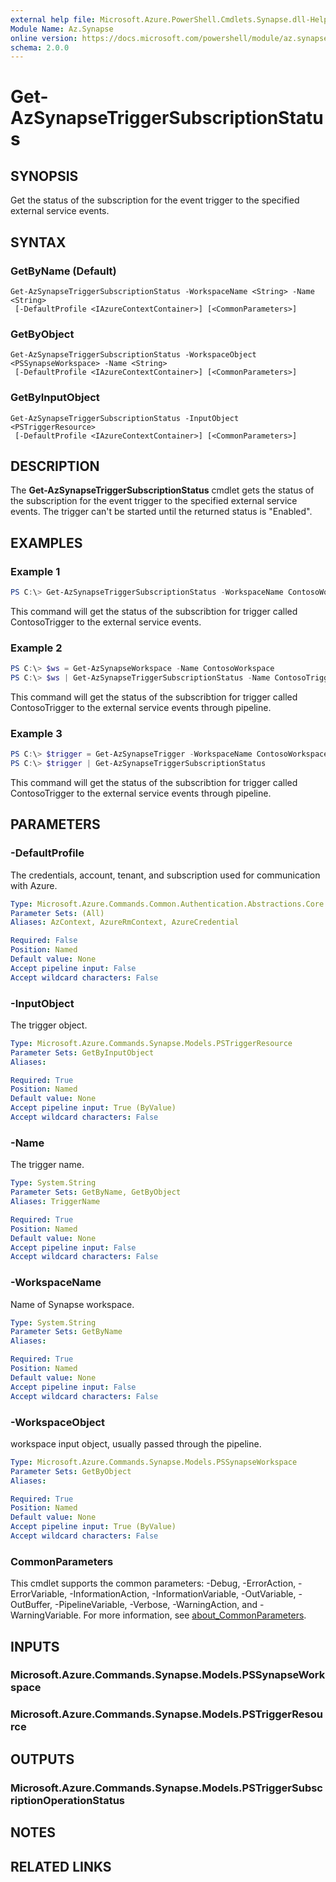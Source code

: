 ```yaml
---
external help file: Microsoft.Azure.PowerShell.Cmdlets.Synapse.dll-Help.xml
Module Name: Az.Synapse
online version: https://docs.microsoft.com/powershell/module/az.synapse/get-azsynapsetriggersubscriptionstatus
schema: 2.0.0
---
```


# Get-AzSynapseTriggerSubscriptionStatus

## SYNOPSIS
Get the status of the subscription for the event trigger to the specified external service events.

## SYNTAX

### GetByName (Default)
```
Get-AzSynapseTriggerSubscriptionStatus -WorkspaceName <String> -Name <String>
 [-DefaultProfile <IAzureContextContainer>] [<CommonParameters>]
```

### GetByObject
```
Get-AzSynapseTriggerSubscriptionStatus -WorkspaceObject <PSSynapseWorkspace> -Name <String>
 [-DefaultProfile <IAzureContextContainer>] [<CommonParameters>]
```

### GetByInputObject
```
Get-AzSynapseTriggerSubscriptionStatus -InputObject <PSTriggerResource>
 [-DefaultProfile <IAzureContextContainer>] [<CommonParameters>]
```

## DESCRIPTION
The **Get-AzSynapseTriggerSubscriptionStatus** cmdlet gets the status of the subscription for the event trigger to the specified external service events. The trigger can't be started until the returned status is "Enabled".

## EXAMPLES

### Example 1
```powershell
PS C:\> Get-AzSynapseTriggerSubscriptionStatus -WorkspaceName ContosoWorkspace -Name ContosoTrigger
```

This command will get the status of the subscribtion for trigger called ContosoTrigger to the external service events.

### Example 2
```powershell
PS C:\> $ws = Get-AzSynapseWorkspace -Name ContosoWorkspace
PS C:\> $ws | Get-AzSynapseTriggerSubscriptionStatus -Name ContosoTrigger
```

This command will get the status of the subscribtion for trigger called ContosoTrigger to the external service events through pipeline.

### Example 3
```powershell
PS C:\> $trigger = Get-AzSynapseTrigger -WorkspaceName ContosoWorkspace -Name ContosoTrigger
PS C:\> $trigger | Get-AzSynapseTriggerSubscriptionStatus
```

This command will get the status of the subscribtion for trigger called ContosoTrigger to the external service events through pipeline.

## PARAMETERS

### -DefaultProfile
The credentials, account, tenant, and subscription used for communication with Azure.

```yaml
Type: Microsoft.Azure.Commands.Common.Authentication.Abstractions.Core.IAzureContextContainer
Parameter Sets: (All)
Aliases: AzContext, AzureRmContext, AzureCredential

Required: False
Position: Named
Default value: None
Accept pipeline input: False
Accept wildcard characters: False
```

### -InputObject
The trigger object.

```yaml
Type: Microsoft.Azure.Commands.Synapse.Models.PSTriggerResource
Parameter Sets: GetByInputObject
Aliases:

Required: True
Position: Named
Default value: None
Accept pipeline input: True (ByValue)
Accept wildcard characters: False
```

### -Name
The trigger name.

```yaml
Type: System.String
Parameter Sets: GetByName, GetByObject
Aliases: TriggerName

Required: True
Position: Named
Default value: None
Accept pipeline input: False
Accept wildcard characters: False
```

### -WorkspaceName
Name of Synapse workspace.

```yaml
Type: System.String
Parameter Sets: GetByName
Aliases:

Required: True
Position: Named
Default value: None
Accept pipeline input: False
Accept wildcard characters: False
```

### -WorkspaceObject
workspace input object, usually passed through the pipeline.

```yaml
Type: Microsoft.Azure.Commands.Synapse.Models.PSSynapseWorkspace
Parameter Sets: GetByObject
Aliases:

Required: True
Position: Named
Default value: None
Accept pipeline input: True (ByValue)
Accept wildcard characters: False
```

### CommonParameters
This cmdlet supports the common parameters: -Debug, -ErrorAction, -ErrorVariable, -InformationAction, -InformationVariable, -OutVariable, -OutBuffer, -PipelineVariable, -Verbose, -WarningAction, and -WarningVariable. For more information, see [about_CommonParameters](http://go.microsoft.com/fwlink/?LinkID=113216).

## INPUTS

### Microsoft.Azure.Commands.Synapse.Models.PSSynapseWorkspace

### Microsoft.Azure.Commands.Synapse.Models.PSTriggerResource

## OUTPUTS

### Microsoft.Azure.Commands.Synapse.Models.PSTriggerSubscriptionOperationStatus

## NOTES

## RELATED LINKS
